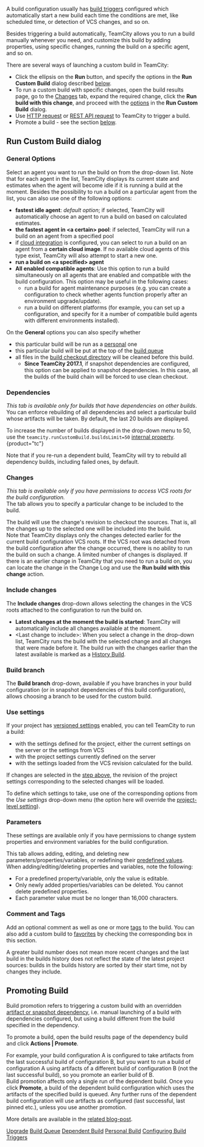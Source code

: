 [//]: # (title: Triggering a Custom Build)
[//]: # (auxiliary-id: Triggering a Custom Build)

A build configuration usually has [build triggers](configuring-build-triggers.md) configured which automatically start a new build each time the conditions are met, like scheduled time, or detection of VCS changes, and so on.

Besides triggering a build automatically, TeamCity allows you to run a build manually whenever you need, and customize this build by adding properties, using specific changes, running the build on a specific agent, and so on.

There are several ways of launching a custom build in TeamCity:
* Click the ellipsis on the __Run__ button, and specify the options in the __Run Custom Build__ dialog described [below](#General+Options).
* To run a custom build with specific changes, open the build results page, go to the [Changes](working-with-build-results.md#Changes) tab, expand the required change, click the __Run build with this change__, and proceed with the [options](#General+Options) in the __Run Custom Build__ dialog.
* Use [HTTP request](accessing-server-by-http.md) or [REST API request](rest-api-reference.md#Triggering+a+Build) to TeamCity to trigger a build.
* Promote a build \- see the section [below](#Promoting+Build).

## Run Custom Build dialog

### General Options

Select an agent you want to run the build on from the drop\-down list. Note that for each agent in the list, TeamCity displays its current state and estimates when the agent will become idle if it is running a build at the moment. Besides the possibility to run a build on a particular agent from the list, you can also use one of the following options:
* __fastest idle agent__: _default option_; if selected, TeamCity will automatically choose an agent to run a build on based on calculated estimates.
* __the fastest agent in &lt;a certain&gt; pool__: if selected, TeamCity will run a build on an agent from a specified pool
* if [cloud integration](teamcity-integration-with-cloud-solutions.md) is configured, you can select to run a build on an agent from a __certain cloud image__. If no available cloud agents of this type exist, TeamCity will also attempt to start a new one.
* __run a build on &lt;a specified&gt; agent__
* __All enabled compatible agents__: Use this option to run a build simultaneously on all agents that are enabled and compatible with the build configuration. This option may be useful in the following cases:
  * run a build for agent maintenance purposes (e.g. you can create a configuration to check whether agents function properly after an environment upgrade/update).
  * run a build on different platforms (for example, you can set up a configuration, and specify for it a number of compatible build agents with different environments installed).

On the __General__ options you can also specify whether
* this particular build will be run as a [personal](personal-build.md) one
* this particular build will be put at the top of the [build queue](build-queue.md)
* all files in the [build checkout directory](build-checkout-directory.md) will be cleaned before this build.
   * __Since TeamCity 2017.1__, if snapshot dependencies are configured, this option can be applied to snapshot dependencies. In this case, all the builds of the build chain will be forced to use clean checkout.

### Dependencies

_This tab is available only for builds that have dependencies on other builds_.   
You can enforce rebuilding of all dependencies and select a particular build whose artifacts will be taken. By default, the last 20 builds are displayed.

To increase the number of builds displayed in the drop-down menu to 50, use the `teamcity.runCustomBuild.buildsLimit=50` [internal property](configuring-teamcity-server-startup-properties.md#TeamCity+internal+properties).
{product="tc"}

Note that if you re-run a dependent build, TeamCity will try to rebuild all dependency builds, including failed ones, by default.

### Changes

_This tab is available only if you have permissions to access VCS roots for the build configuration._   
The tab allows you to specify a particular change to be included to the build.

The build will use the change's revision to checkout the sources. That is, all the changes up to the selected one will be included into the build.   
Note that TeamCity displays only the changes detected earlier for the current build configuration VCS roots. If the VCS root was detached from the build configuration after the change occurred, there is no ability to run the build on such a change. A limited number of changes is displayed. If there is an earlier change in TeamCity that you need to run a build on, you can locate the change in the Change Log and use the __Run build with this change__ action.

### Include changes

The __Include changes__ drop\-down allows selecting the changes in the VCS roots attached to the configuration to run the build on.
* __Latest changes at the moment the build is started__: TeamCity will automatically include all changes available at the moment.
* &lt;Last change to include&gt;: When you select a change in the drop\-down list, TeamCity runs the build with the selected change and all changes that were made before it. The build run with the changes earlier than the latest available is marked as a [History Build](history-build.md).

### Build branch

The __Build branch__ drop\-down, available if you have branches in your build configuration (or in snapshot dependencies of this build configuration), allows choosing a branch to be used for the custom build.

<anchor name="TriggeringCustomBuild-UsesettingsfromVCS"/>

### Use settings

If your project has [versioned settings](storing-project-settings-in-version-control.md) enabled, you can tell TeamCity to run a build:
* with the settings defined for the project, either the current settings on the server or the settings from VCS
* with the project settings currently defined on the server
* with the settings loaded from the VCS revision calculated for the build.

If changes are selected in the [step above](#Include+changes), the revision of the project settings corresponding to the selected changes will be loaded.

To define which settings to take, use one of the corresponding options from the _Use settings_ drop-down menu (the option here will override the [project-level setting](storing-project-settings-in-version-control.md#Defining+Settings+to+Apply+to+Builds)).

### Parameters

<note>
 
These settings are available only if you have permissions to change system properties and environment variables for the build configuration.

</note>

This tab allows adding, editing, and deleting new parameters/properties/variables, or redefining their [predefined values](predefined-build-parameters.md).   
When adding/editing/deleting properties and variables, note the following:
* For a predefined property/variable, only the value is editable.
* Only newly added properties/variables can be deleted. You cannot delete predefined properties.
* Each parameter value must be no longer than 16,000 characters.

### Comment and Tags

Add an optional comment as well as one or more [tags](build-tag.md) to the build. You can also add a custom build to [favorites](favorite-build.md) by checking the corresponding box in this section.

<note>

A greater build number does not mean more recent changes and the last build in the builds history does not reflect the state of the latest project sources: builds in the builds history are sorted by their start time, not by changes they include.
</note>

## Promoting Build

Build promotion refers to triggering a custom build with an overridden [artifact or snapshot dependency](dependent-build.md), i.e. manual launching of a build with dependencies configured, but using a build different from the build specified in the dependency.

To promote a build, open the build results page of the dependency build and click __Actions | Promote__.

For example, your build configuration A is configured to take artifacts from the last successful build of configuration B, but you want to run a build of configuration A using artifacts of a different build of configuration B (not the last successful build), so you promote an earlier build of B.   
Build promotion affects only a single run of the dependent build. Once you click __Promote__, a build of the dependent build configuration which uses the artifacts of the specified build is queued. Any further runs of the dependent build configuration will use artifacts as configured (last successful, last pinned etc.), unless you use another promotion.

More details are available in the [related blog-post](http://blog.jetbrains.com/teamcity/2012/04/teamcity-build-dependencies-2/).



 <seealso>
        <category ref="installation">
            <a href="upgrade.md">Upgrade</a>
        </category>
        <category ref="concepts">
            <a href="build-queue.md">Build Queue</a>
            <a href="dependent-build.md">Dependent Build</a>
            <a href="personal-build.md">Personal Build</a>
        </category>
        <category ref="admin-guide">
            <a href="configuring-build-triggers.md">Configuring Build Triggers</a>
        </category>
</seealso>
